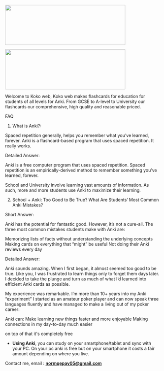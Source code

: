 [<img align="center" width="390" height="130" src="https://i.imgur.com/HlpOH0C.jpg">](https://payhip.com/marksteadman)

[<img align="center" width="390" height="130" src="https://imgur.com/gallery/M6yBwxS">](https://instagram.com/kokoweb08)

Welcome to Koko web, Koko web makes flashcards for education for students of all levels for Anki. From GCSE to A-level to University our flashcards our comprehensive, high quality and reasonable priced.

FAQ

1. What is Anki?:

Spaced repetition generally, helps you remember what you’ve learned, forever. Anki is a flashcard-based program that uses spaced repetition. It really works.

Detailed Answer:

Anki is a free computer program that uses spaced repetition. Spaced repetition is an empirically-derived method to remember something you’ve learned, forever.

School and University involve learning vast amounts of information. As such, more and more students use Anki to maximize their learning.

2. School + Anki: Too Good to Be True? What Are Students’ Most Common Anki Mistakes?

Short Answer:

Anki has the potential for fantastic good. However, it’s not a cure-all. The three most common mistakes students make with Anki are:

Memorizing lists of facts without understanding the underlying concepts
Making cards on everything that “might” be useful
Not doing their Anki reviews every day

Detailed Answer:

Anki sounds amazing. When I first began, it almost seemed too good to be true. Like you, I was frustrated to learn things only to forget them days later. I decided to take the plunge and turn as much of what I’d learned into efficient Anki cards as possible.

My experience was remarkable. I’m more than 10+ years into my Anki “experiment” I started as an amateur poker player and can now speak three languages fluently and have managed to make a living out of my poker career:

Anki can: 
Make learning new things faster and more enjoyable
Making connections in my day-to-day much easier

on top of that it's completely free

- **Using Anki**, you can study on your smartphone/tablet and sync with your PC. On your pc anki is free but on your smartphone it costs a fair amount depending on where you live.

Contact me, email : **normqepay05@gmail.com**

